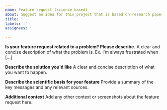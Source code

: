```yaml
---
name: Feature request (science based)
about: Suggest an idea for this project that is based on research papers
title: ''
labels: ''
assignees: ''

---
```


**Is your feature request related to a problem? Please describe.**
A clear and concise description of what the problem is. Ex. I'm always frustrated when [...]

**Describe the solution you'd like**
A clear and concise description of what you want to happen.

**Describe the scientific basis for your feature**
Provide a summary of the key messages and any relevant sources.

**Additional context**
Add any other context or screenshots about the feature request here.
